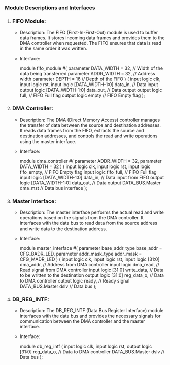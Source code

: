 ### Module Descriptions and Interfaces

1. ### FIFO Module:
   - Description: The FIFO (First-In-First-Out) module is used to buffer data frames. It stores incoming data frames and provides them to the DMA controller when requested. The FIFO ensures that data is read in the same order it was written.
   - Interface:

     module fifo_module #(
         parameter DATA_WIDTH = 32, // Width of the data being transferred
         parameter ADDR_WIDTH = 32, // Address width
         parameter DEPTH = 16       // Depth of the FIFO
     ) (
         input  logic clk,
         input  logic rst,
         input  logic [DATA_WIDTH-1:0] data_in, // Data input
         output logic [DATA_WIDTH-1:0] data_out, // Data output
         output logic full, // FIFO Full flag
         output logic empty // FIFO Empty flag
     );


2. ### DMA Controller:
   - Description: The DMA (Direct Memory Access) controller manages the transfer of data between the source and destination addresses. It reads data frames from the FIFO, extracts the source and destination addresses, and controls the read and write operations using the master interface.
   - Interface:

     module dma_controller #(
         parameter ADDR_WIDTH = 32,
         parameter DATA_WIDTH = 32
     ) (
         input  logic clk,
         input  logic rst,
         input  logic fifo_empty, // FIFO Empty flag
         input  logic fifo_full,  // FIFO Full flag
         input  logic [DATA_WIDTH-1:0] data_in, // Data input from FIFO
         output logic [DATA_WIDTH-1:0] data_out, // Data output
         DATA_BUS.Master dma_mst // Data bus interface
     );


3. ### Master Interface:
   - Description: The master interface performs the actual read and write operations based on the signals from the DMA controller. It interfaces with the data bus to read data from the source address and write data to the destination address.
   - Interface:

     module master_interface #(
         parameter base_addr_type base_addr = CFG_BADR_LED,
         parameter addr_mask_type addr_mask = CFG_MADR_LED
     ) (
         input  logic clk,
         input  logic rst,
         input  logic [31:0] dma_addr,       // Address from DMA controller
         input  logic dma_read,              // Read signal from DMA controller
         input  logic [31:0] write_data,     // Data to be written to the destination
         output logic [31:0] reg_data_o,     // Data to DMA controller
         output logic ready,                 // Ready signal
         DATA_BUS.Master dslv                // Data bus
     );


4. ### DB_REG_INTF:
   - Description: The DB_REG_INTF (Data Bus Register Interface) module interfaces with the data bus and provides the necessary signals for communication between the DMA controller and the master interface.
   - Interface:

     module db_reg_intf (
         input  logic clk,
         input  logic rst,
         output logic [31:0] reg_data_o, // Data to DMA controller
         DATA_BUS.Master dslv            // Data bus
     );

